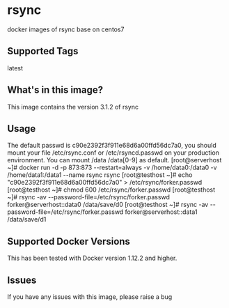# rsync
docker images of rsync base on centos7

## Supported Tags
latest


## What's in this image?
This image contains the version 3.1.2 of rsync


## Usage
The default passwd is c90e2392f3f911e68d6a00ffd56dc7a0, you should mount your file /etc/rsync.conf or /etc/rsyncd.passwd on your production environment.
You can mount /data /data[0-9] as default.
[root@serverhost ~]# docker run -d -p 873:873 --restart=always -v /home/data0:/data0 -v /home/data1:/data1 --name rsync rsync
[root@testhost ~]# echo "c90e2392f3f911e68d6a00ffd56dc7a0" > /etc/rsync/forker.passwd
[root@testhost ~]# chmod 600 /etc/rsync/forker.passwd
[root@testhost ~]# rsync -av --password-file=/etc/rsync/forker.passwd forker@serverhost::data0 /data/save/d0
[root@testhost ~]# rsync -av --password-file=/etc/rsync/forker.passwd forker@serverhost::data1 /data/save/d1


## Supported Docker Versions
This has been tested with Docker version 1.12.2 and higher.

## Issues
If you have any issues with this image, please raise a bug
